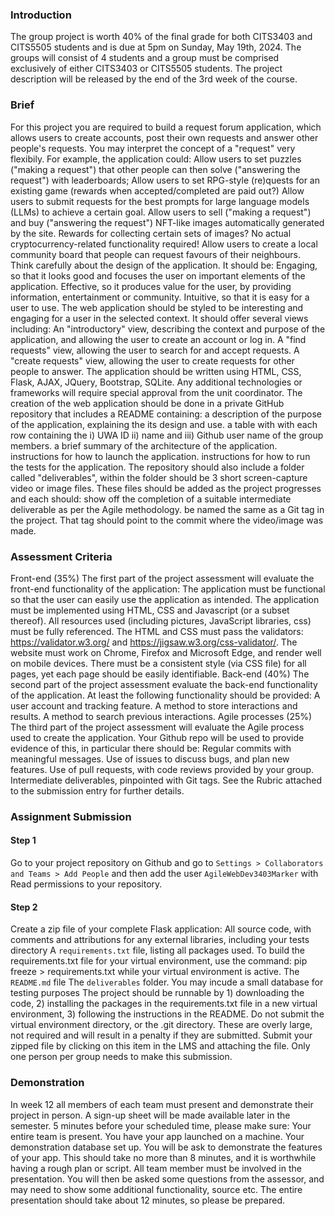 ### Introduction
The group project is worth 40% of the final grade for both CITS3403 and CITS5505 students and is due at 5pm on Sunday, May 19th, 2024. The groups will consist of 4 students and a group must be comprised exclusively of either CITS3403 or CITS5505 students. The project description will be released by the end of the 3rd week of the course.

### Brief
For this project you are required to build a request forum application, which allows users to create accounts, post their own requests and answer other people's requests. You may interpret the concept of a "request" very flexibily. For example, the application could:
Allow users to set puzzles ("making a request") that other people can then solve ("answering the request") with leaderboards;
Allow users to set RPG-style (re)quests for an existing game (rewards when accepted/completed are paid out?)
Allow users to submit requests for the best prompts for large language models (LLMs) to achieve a certain goal.
Allow users to sell ("making a request") and buy ("answering the request") NFT-like images automatically generated by the site. Rewards for collecting certain sets of images? No actual cryptocurrency-related functionality required!
Allow users to create a local community board that people can request favours of their neighbours.
Think carefully about the design of the application. It should be:
Engaging, so that it looks good and focuses the user on important elements of the application.
Effective, so it produces value for the user, by providing information, entertainment or community.
Intuitive, so that it is easy for a user to use.
The web application should be styled to be interesting and engaging for a user in the selected context. It should offer several views including:
An "introductory" view, describing the context and purpose of the application, and allowing the user to create an account or log in.
A "find requests" view, allowing the user to search for and accept requests.
A "create requests" view, allowing the user to create requests for other people to answer.
The application should be written using HTML, CSS, Flask, AJAX, JQuery, Bootstrap, SQLite. Any additional technologies or frameworks will require special approval from the unit coordinator.
The creation of the web application should be done in a private GitHub repository that includes a README containing:
a description of the purpose of the application, explaining the its design and use.
a table with with each row containing the i) UWA ID ii) name and iii) Github user name of the group members.
a brief summary of the architecture of the application.
instructions for how to launch the application.
instructions for how to run the tests for the application.
The repository should also include a folder called "deliverables", within the folder should be 3 short screen-capture video or image files. These files should be added as the project progresses and each should:
show off the completion of a suitable intermediate deliverable as per the Agile methodology.
be named the same as a Git tag in the project. That tag should point to the commit where the video/image was made.

### Assessment Criteria
Front-end (35%)
The first part of the project assessment will evaluate the front-end functionality of the application:
The application must be functional so that the user can easily use the application as intended.
The application must be implemented using HTML, CSS and Javascript (or a subset thereof).
All resources used (including pictures, JavaScript libraries, css) must be fully referenced.
The HTML and CSS must pass the validators: https://validator.w3.org/ and https://jigsaw.w3.org/css-validator/.
The website must work on Chrome, Firefox and Microsoft Edge, and render well on mobile devices.
There must be a consistent style (via CSS file) for all pages, yet each page should be easily identifiable.
Back-end (40%)
The second part of the project assessment evaluate the back-end functionality of the application. At least the following functionality should be provided:
A user account and tracking feature.
A method to store interactions and results.
A method to search previous interactions.
Agile processes (25%)
The third part of the project assessment will evaluate the Agile process used to create the application. Your Github repo will be used to provide evidence of this, in particular there should be:
Regular commits with meaningful messages.
Use of issues to discuss bugs, and plan new features. 
Use of pull requests, with code reviews provided by your group.
Intermediate deliverables, pinpointed with Git tags.
See the Rubric attached to the submission entry for further details.

### Assignment Submission
#### Step 1
Go to your project repository on Github and go to `Settings > Collaborators and Teams > Add People` and then add the user `AgileWebDev3403Marker` with Read permissions to your repository.
  
#### Step 2
Create a zip file of your complete Flask application:
All source code, with comments and attributions for any external libraries, including your tests directory
A `requirements.txt` file, listing all packages used. To build the requirements.txt file for your virtual environment, use the command: pip freeze > requirements.txt while your virtual environment is active.
The `README.md` file
The `deliverables` folder.
You may incude a small database for testing purposes
The project should be runnable by 1) downloading the code, 2) installing the packages in the requirements.txt file in a new virtual environment, 3) following the instructions in the README.
Do not submit the virtual environment directory, or the .git directory. These are overly large, not required and will result in a penalty if they are submitted.
Submit your zipped file by clicking on this item in the LMS and attaching the file. Only one person per group needs to make this submission.
  
### Demonstration
In week 12 all members of each team must present and demonstrate their project in person. A sign-up sheet will be made available later in the semester. 5 minutes before your scheduled time, please make sure:
Your entire team is present.
You have your app launched on a machine.
Your demonstration database set up.
You will be ask to demonstrate the features of your app. This should take no more than 8 minutes, and it is worthwhile having a rough plan or script. All team member must be involved in the presentation. You will then be asked some questions from the assessor, and may need to show some additional functionality, source etc. The entire presentation should take about 12 minutes, so please be prepared.
